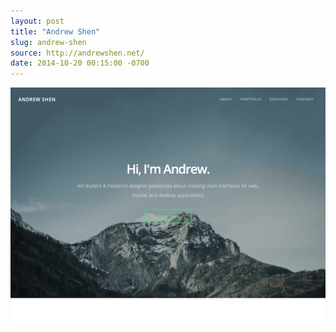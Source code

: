 ```yaml
---
layout: post
title: "Andrew Shen"
slug: andrew-shen
source: http://andrewshen.net/
date: 2014-10-20 00:15:00 -0700
---
```


<img src="/screenshots/andrew-shen.jpg">